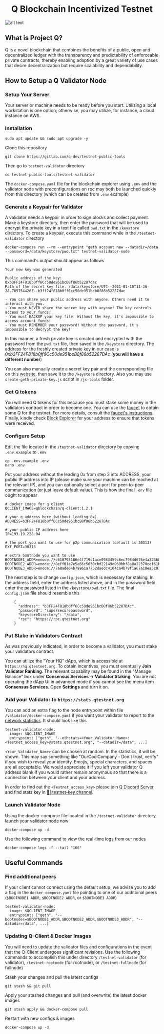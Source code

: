 <h1 align="center">Q Blockchain Incentivized Testnet</h1>

![alt text](https://miro.medium.com/max/1100/1*7JV-UT1CDknzvVuHq7ACYw.webp)

## What is Project Q?

Q is a novel blockchain that combines the benefits of a public, open and decentralized ledger with the transparency and predictability of enforceable private contracts, thereby enabling adoption by a great variety of use cases that desire decentralization but require scalability and dependability.

## How to Setup a Q Validator Node

### Setup Your Server

Your server or machine needs to be ready before you start. Utilizing a local workstation is one option; otherwise, you may utilize, for instance, a cloud instance on AWS.

### Installation

```
sudo apt update && sudo apt upgrade -y
```

Clone this repository

```
git clone https://gitlab.com/q-dev/testnet-public-tools
```

Then go to `testnet-validator` directory

```
cd testnet-public-tools/testnet-validator
```

The `docker-compose.yaml` file for the blockchain explorer using `.env` and the validator node with preconfigurations on rpc may both be launched quickly from this directory (which can be created from `.env` example)

### Generate a Keypair for Validator

A validator needs a keypair in order to sign blocks and collect payment. Make a keystore directory, then enter the password that will be used to encrypt the private key in a text file called `pwd.txt` in the `/keystore` directory. To create a keypair, execute this command while in the `/testnet-validator` directory

```
docker-compose run --rm --entrypoint "geth account new --datadir=/data --password=/data/keystore/pwd.txt" testnet-validator-node
```

This command's output should appear as follows

```
Your new key was generated

Public address of the key:   0xb3FF24F818b0ff6Cc50de951bcB8f86b52287dac
Path of the secret key file: /data/keystore/UTC--2021-01-18T11-36-28.705754426Z--b3ff24f818b0ff6cc50de951bcb8f86b52287dac

- You can share your public address with anyone. Others need it to interact with you.
- You must NEVER share the secret key with anyone! The key controls access to your funds!
- You must BACKUP your key file! Without the key, it's impossible to access account funds!
- You must REMEMBER your password! Without the password, it's impossible to decrypt the key!
```

In this manner, a fresh private key is created and encrypted with the password from the `pwd.txt` file, then saved in the `/keystore` directory. The address for the freshly created private key in our case is _0xb3FF24F818b0ff6Cc50de951bcB8f86b52287DAc_ (**you will have a different number**)

You can also manually create a secret key pair and the corresponding file on this [website](https://vanity-eth.tk/), then save it to the `/keystore` directory. Also you may use `create-geth-private-key.js` script in `/js-tools` folder.

### Get Q tokens

You will need Q tokens for this because you must stake some money in the validators contract in order to become one. You can use the [faucet](https://faucet.qtestnet.org/) to obtain some Q for the testnet. For more details, consult the [faucet's instructions](https://docs.qtestnet.org/how-to-install-metamask/#faucet). Finally, kindly check [Block Explorer](https://explorer.qtestnet.org/) for your address to ensure that tokens were received.

### Configure Setup

Edit the file located in the `/testnet-validator` directory by copying `.env.example` to `.env`

```
cp .env.example .env
nano .env
```

Put your address without the leading 0x from step 3 into ADDRESS, your public IP address into IP (please make sure your machine can be reached at the relevant IP), and you can optionally select a port for peer-to-peer communication (or just leave default value). This is how the final `.env` file ought to appear

```
# docker image for q client
QCLIENT_IMAGE=qblockchain/q-client:1.2.1

# your q address here (without leading 0x)
ADDRESS=b3FF24F818b0ff6Cc50de951bcB8f86b52287DAc

# your public IP address here
IP=193.19.228.94

# the port you want to use for p2p communication (default is 30313)
EXT_PORT=30313

# extra bootnode you want to use
BOOTNODE1_ADDR=enode://c610793186e4f719c1ace0983459c6ec7984d676e4a323681a1cbc8a67f506d1eccc4e164e53c2929019ed0e5cfc1bc800662d6fb47c36e978ab94c417031ac8@79.125.97.227:30304
BOOTNODE2_ADDR=enode://8eff01a7e5a66c5630cbd22149e069bbf8a8a22370cef61b232179e21ba8c7b74d40e8ee5aa62c54d145f7fc671b851e5ccbfe124fce75944cf1b06e29c55c80@79.125.97.227:30305
BOOTNODE3_ADDR=enode://7a8ade64b79961a7752daedc4104ca4b79f1a67a10ea5c9721e7115d820dbe7599fe9e03c9c315081ccf6a2afb0b6652ee4965e38f066fe5bf129abd6d26df58@79.125.97.227:30306
```

The next step is to change `config.json`, which is necessary for staking. In the address field, enter the address listed above, and in the password field, enter the password listed in the `/keystore/pwd.txt` file. The final `config.json` file should resemble this

```
    {
      "address": "b3FF24F818b0ff6Cc50de951bcB8f86b52287DAc",
      "password": "supersecurepassword",
      "keystoreDirectory": "/data",
      "rpc": "https://rpc.qtestnet.org"
    }
```

### Put Stake in Validators Contract

As was previously indicated, in order to become a validator, you must stake your validators contract.

You can utilize the "Your HQ" dApp, which is accessible at `https://hq.qtestnet.org`. To obtain incentives, you must eventually **Join Validator Ranking**. The relevant capability may be found in the "Manage Balance" box under **Consensus Services -> Validator Staking**. You are not operating the dApp UI in advanced mode if you cannot see the menu item **Consensus Services**. Open **Settings** and turn it on.

### Add your Validator to `https://stats.qtestnet.org`

You can add an extra flag to the node entrypoint within file `/validator/docker-compose.yaml` if you want your validator to report to the [network statistics](https://stats.qtestnet.org/). It should look like this

```
testnet-validator-node:
  image: $QCLIENT_IMAGE
  entrypoint: ["geth", "--ethstats=<Your_Validator_Name>:<Testnet_access_key>@stats.qtestnet.org", "--datadir=/data", ...]
```

`<Your_Validator_Name>` can be chosen at random. In the statistics, it will be shown. This may say something like "OurCoolCompany - Don't trust, verify" if you wish to reveal your identity. Emojis, special characters, and spaces are all acceptable. We would appreciate it if you left your validator Q address blank if you would rather remain anonymous so that there is a connection between your client and your address.

In order to find out the `<Testnet_access_key>` please join [Q Discord Server](https://discord.gg/YTgkvJvZGD) and find stats key in [🔑│testnet-key channel](https://discord.com/channels/902893347239247952/1042401601639432212).

### Launch Validator Node

Using the docker-compose file located in the `/testnet-validator` directory, launch your validator node now

```
docker-compose up -d
```

Use the following command to view the real-time logs from our nodes

```
docker-compose logs -f --tail "100"
```

## Useful Commands

### Find additional peers

If your client cannot connect using the default setup, we advise you to add a flag in the `docker-compose.yaml` file pointing to one of our additional peers (`$BOOTNODE1 ADDR`, `$BOOTNODE2 ADDR`, or `$BOOTNODE3 ADDR`)

```
testnet-validator-node:
  image: $QCLIENT_IMAGE
  entrypoint: ["geth", "--bootnodes=$BOOTNODE1_ADDR,$BOOTNODE2_ADDR,$BOOTNODE3_ADDR", "--datadir=/data", ...]
```
### Updating Q-Client & Docker Images

You will need to update the validator files and configurations in the event that the Q-Client undergoes significant revisions. Use the following commands to accomplish this under directory `/testnet-validator` (for validator), `/testnet-rootnode` (for rootnode), or `/testnet-fullnode` (for fullnode)

Stash your changes and pull the latest configs

```
git stash && git pull
```

Apply your stashed changes and pull (and overwrite) the latest docker images

```
git stash apply && docker-compose pull
```

Restart with new configs & images

```
docker-compose up -d
```
